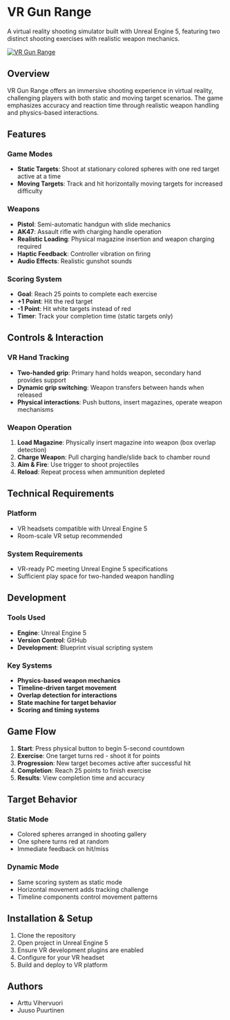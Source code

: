 # VR Gun Range

A virtual reality shooting simulator built with Unreal Engine 5, featuring two distinct shooting exercises with realistic weapon mechanics.

[![VR Gun Range](https://www.google.com/imgres?q=yt%20dark&imgurl=https%3A%2F%2Fwww.techspot.com%2Fimages2%2Fnews%2Fbigimage%2F2017%2F04%2F2017-04-14-image-13.jpg&imgrefurl=https%3A%2F%2Fwww.techspot.com%2Fnews%2F68959-youtube-has-dark-mode-here-how-you-enable.html&docid=KejbihY2ZxaCQM&tbnid=Dk43bkZm0cOvhM&vet=12ahUKEwjlnOrJuKiPAxWLHRAIHViZHWMQM3oECCIQAA..i&w=773&h=481&hcb=2&ved=2ahUKEwjlnOrJuKiPAxWLHRAIHViZHWMQM3oECCIQAA)](https://www.youtube.com/watch?v=EPrb9Z0E9HA)

## Overview

VR Gun Range offers an immersive shooting experience in virtual reality, challenging players with both static and moving target scenarios. The game emphasizes accuracy and reaction time through realistic weapon handling and physics-based interactions.

## Features

### Game Modes
- **Static Targets**: Shoot at stationary colored spheres with one red target active at a time
- **Moving Targets**: Track and hit horizontally moving targets for increased difficulty

### Weapons
- **Pistol**: Semi-automatic handgun with slide mechanics
- **AK47**: Assault rifle with charging handle operation
- **Realistic Loading**: Physical magazine insertion and weapon charging required
- **Haptic Feedback**: Controller vibration on firing
- **Audio Effects**: Realistic gunshot sounds

### Scoring System
- **Goal**: Reach 25 points to complete each exercise
- **+1 Point**: Hit the red target
- **-1 Point**: Hit white targets instead of red
- **Timer**: Track your completion time (static targets only)

## Controls & Interaction

### VR Hand Tracking
- **Two-handed grip**: Primary hand holds weapon, secondary hand provides support
- **Dynamic grip switching**: Weapon transfers between hands when released
- **Physical interactions**: Push buttons, insert magazines, operate weapon mechanisms

### Weapon Operation
1. **Load Magazine**: Physically insert magazine into weapon (box overlap detection)
2. **Charge Weapon**: Pull charging handle/slide back to chamber round
3. **Aim & Fire**: Use trigger to shoot projectiles
4. **Reload**: Repeat process when ammunition depleted

## Technical Requirements

### Platform
- VR headsets compatible with Unreal Engine 5
- Room-scale VR setup recommended

### System Requirements
- VR-ready PC meeting Unreal Engine 5 specifications
- Sufficient play space for two-handed weapon handling

## Development

### Tools Used
- **Engine**: Unreal Engine 5
- **Version Control**: GitHub
- **Development**: Blueprint visual scripting system

### Key Systems
- **Physics-based weapon mechanics**
- **Timeline-driven target movement**
- **Overlap detection for interactions**
- **State machine for target behavior**
- **Scoring and timing systems**

## Game Flow

1. **Start**: Press physical button to begin 5-second countdown
2. **Exercise**: One target turns red - shoot it for points
3. **Progression**: New target becomes active after successful hit
4. **Completion**: Reach 25 points to finish exercise
5. **Results**: View completion time and accuracy

## Target Behavior

### Static Mode
- Colored spheres arranged in shooting gallery
- One sphere turns red at random
- Immediate feedback on hit/miss

### Dynamic Mode  
- Same scoring system as static mode
- Horizontal movement adds tracking challenge
- Timeline components control movement patterns

## Installation & Setup

1. Clone the repository
2. Open project in Unreal Engine 5
3. Ensure VR development plugins are enabled
4. Configure for your VR headset
5. Build and deploy to VR platform

## Authors

- Arttu Vihervuori
- Juuso Puurtinen
